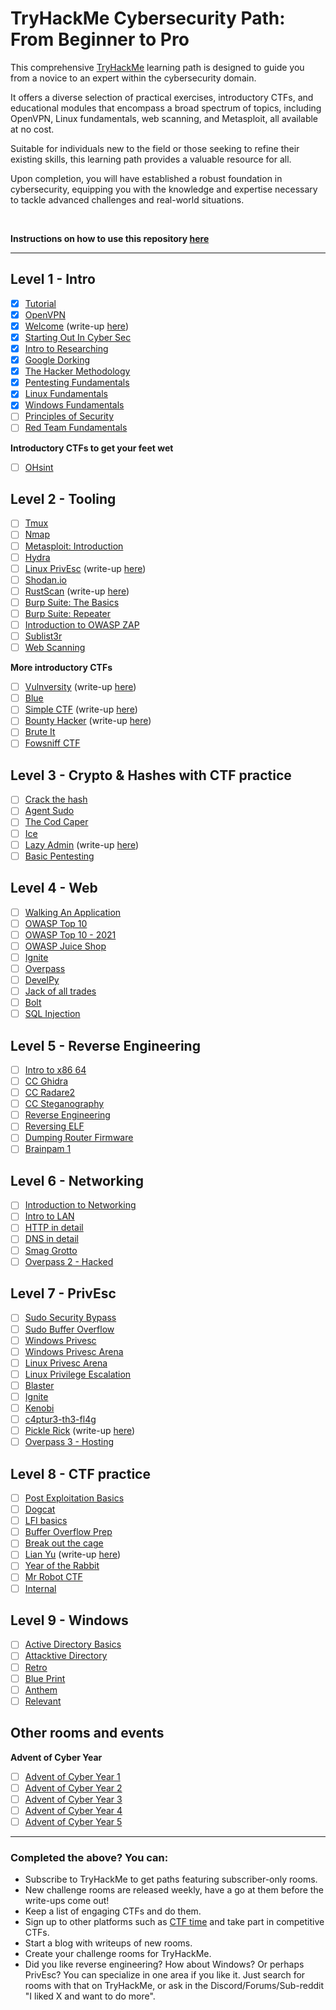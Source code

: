 # TryHackMe Cybersecurity Path: From Beginner to Pro

This comprehensive [TryHackMe](https://tryhackme.com) learning path is designed to guide you from a novice to an expert within the cybersecurity domain. 

It offers a diverse selection of practical exercises, introductory CTFs, and educational modules that encompass a broad spectrum of topics, including OpenVPN, Linux fundamentals, web scanning, and Metasploit, all available at no cost.

Suitable for individuals new to the field or those seeking to refine their existing skills, this learning path provides a valuable resource for all.

Upon completion, you will have established a robust foundation in cybersecurity, equipping you with the knowledge and expertise necessary to tackle advanced challenges and real-world situations.

<br>

**Instructions on how to use this repository [here](/INSTRUCTIONS.md)**

---

## Level 1 - Intro
- [X] [Tutorial](https://tryhackme.com/room/tutorial)
- [X] [OpenVPN](https://tryhackme.com/room/openvpn)
- [X] [Welcome](https://tryhackme.com/jr/welcome) (write-up [here](write-ups/level1/Welcome))
- [X] [Starting Out In Cyber Sec](https://tryhackme.com/room/startingoutincybersec)
- [X] [Intro to Researching](https://tryhackme.com/room/introtoresearch)
- [X] [Google Dorking](https://tryhackme.com/room/googledorking)
- [X] [The Hacker Methodology](https://tryhackme.com/room/hackermethodology)
- [X] [Pentesting Fundamentals](https://tryhackme.com/room/pentestingfundamentals)
- [X] [Linux Fundamentals](https://tryhackme.com/module/linux-fundamentals)
- [X] [Windows Fundamentals](https://tryhackme.com/module/windows-fundamentals)
- [ ] [Principles of Security](https://tryhackme.com/room/principlesofsecurity)
- [ ] [Red Team Fundamentals](https://tryhackme.com/room/redteamfundamentals)
<!--
- [ ] [Crash Course Pentesting](https://tryhackme.com/room/ccpentesting) / Private 
-->
**Introductory CTFs to get your feet wet**
- [ ] [OHsint](https://tryhackme.com/room/ohsint)

## Level 2 - Tooling
- [ ] [Tmux](https://tryhackme.com/room/rptmux)
- [ ] [Nmap](https://tryhackme.com/room/furthernmap)
- [ ] [Metasploit: Introduction](https://tryhackme.com/room/metasploitintro)
- [ ] [Hydra](https://tryhackme.com/room/hydra)
- [ ] [Linux PrivEsc](https://tryhackme.com/room/linuxprivesc) (write-up [here](write-ups/level2/Linux%20PrivEsc))
- [ ] [Shodan.io](https://tryhackme.com/room/shodan)
- [ ] [RustScan](https://tryhackme.com/room/rustscan) (write-up [here](write-ups/level2/RustScan))
- [ ] [Burp Suite: The Basics](https://tryhackme.com/room/burpsuitebasics)
- [ ] [Burp Suite: Repeater](https://tryhackme.com/room/burpsuiterepeater)
- [ ] [Introduction to OWASP ZAP](https://tryhackme.com/room/learnowaspzap)
- [ ] [Sublist3r](https://tryhackme.com/room/rpsublist3r) 
- [ ] [Web Scanning](https://tryhackme.com/room/rpwebscanning) 

**More introductory CTFs**
- [ ] [Vulnversity](https://tryhackme.com/room/vulnversity) (write-up [here](write-ups/level2/Vulnversity))
- [ ] [Blue](https://tryhackme.com/room/blue)
- [ ] [Simple CTF](https://tryhackme.com/room/easyctf) (write-up [here](write-ups/level2/Simple%20CTF))
- [ ] [Bounty Hacker](https://tryhackme.com/room/cowboyhacker) (write-up [here](write-ups/level2/Bounty%20Hacker))
- [ ] [Brute It](https://tryhackme.com/room/bruteit)
- [ ] [Fowsniff CTF](https://tryhackme.com/room/ctf)

## Level 3 - Crypto & Hashes with CTF practice
- [ ] [Crack the hash](https://tryhackme.com/room/crackthehash)
- [ ] [Agent Sudo](https://tryhackme.com/room/agentsudoctf)
- [ ] [The Cod Caper](https://tryhackme.com/room/thecodcaper)
- [ ] [Ice](https://tryhackme.com/room/ice)
- [ ] [Lazy Admin](https://tryhackme.com/room/lazyadmin) (write-up [here](write-ups/level3/Lazy%20Admin))
- [ ] [Basic Pentesting](https://tryhackme.com/room/basicpentestingjt)

## Level 4 - Web
- [ ] [Walking An Application](https://tryhackme.com/room/walkinganapplication)
- [ ] [OWASP Top 10](https://tryhackme.com/room/owasptop10)
- [ ] [OWASP Top 10 - 2021](https://tryhackme.com/room/owasptop102021)
- [ ] [OWASP Juice Shop](https://tryhackme.com/room/owaspjuiceshop)
- [ ] [Ignite](https://tryhackme.com/room/ignite)
- [ ] [Overpass](https://tryhackme.com/room/overpass)
- [ ] [DevelPy](https://tryhackme.com/room/bsidesgtdevelpy)
- [ ] [Jack of all trades](https://tryhackme.com/room/jackofalltrades)
- [ ] [Bolt](https://tryhackme.com/room/bolt)
- [ ] [SQL Injection](https://tryhackme.com/room/sqlinjectionlm)

## Level 5 - Reverse Engineering
- [ ] [Intro to x86 64](https://tryhackme.com/room/introtox8664)
- [ ] [CC Ghidra](https://tryhackme.com/room/ccghidra)
- [ ] [CC Radare2](https://tryhackme.com/room/ccradare2)
- [ ] [CC Steganography](https://tryhackme.com/room/ccstego)
- [ ] [Reverse Engineering](https://tryhackme.com/room/reverseengineering)
- [ ] [Reversing ELF](https://tryhackme.com/room/reverselfiles)
- [ ] [Dumping Router Firmware](https://tryhackme.com/room/rfirmware)
- [ ] [Brainpam 1](https://tryhackme.com/room/brainpan)

## Level 6 - Networking
- [ ] [Introduction to Networking](https://tryhackme.com/room/introtonetworking)
- [ ] [Intro to LAN](https://tryhackme.com/room/introtolan)
- [ ] [HTTP in detail](https://tryhackme.com/room/httpindetail)
- [ ] [DNS in detail](https://tryhackme.com/room/dnsindetail)
- [ ] [Smag Grotto](https://tryhackme.com/room/smaggrotto)
- [ ] [Overpass 2 - Hacked](https://tryhackme.com/room/overpass2hacked)

## Level 7 - PrivEsc
- [ ] [Sudo Security Bypass](https://tryhackme.com/room/sudovulnsbypass)
- [ ] [Sudo Buffer Overflow](https://tryhackme.com/room/sudovulnsbof)
- [ ] [Windows Privesc](https://tryhackme.com/room/windows10privesc)
- [ ] [Windows Privesc Arena](https://tryhackme.com/room/windowsprivescarena)
- [ ] [Linux Privesc Arena](https://tryhackme.com/room/linuxprivescarena)
- [ ] [Linux Privilege Escalation](https://tryhackme.com/room/linprivesc)
- [ ] [Blaster](https://tryhackme.com/room/blaster)
- [ ] [Ignite](https://tryhackme.com/room/ignite)
- [ ] [Kenobi](https://tryhackme.com/room/kenobi)
- [ ] [c4ptur3-th3-fl4g](https://tryhackme.com/room/c4ptur3th3fl4g)
- [ ] [Pickle Rick](https://tryhackme.com/room/picklerick) (write-up [here](write-ups/level7/Pickle%20Rick))
- [ ] [Overpass 3 - Hosting](https://tryhackme.com/room/overpass3hosting)

## Level 8 - CTF practice
- [ ] [Post Exploitation Basics](https://tryhackme.com/room/postexploit)
- [ ] [Dogcat](https://tryhackme.com/room/dogcat)
- [ ] [LFI basics](https://tryhackme.com/room/lfibasics)
- [ ] [Buffer Overflow Prep](https://tryhackme.com/room/bufferoverflowprep)
- [ ] [Break out the cage](https://tryhackme.com/room/breakoutthecage1)
- [ ] [Lian Yu](https://tryhackme.com/room/lianyu) (write-up [here](write-ups/level8/Lian%20Yu))
- [ ] [Year of the Rabbit](https://tryhackme.com/room/yearoftherabbit)
- [ ] [Mr Robot CTF](https://tryhackme.com/room/mrrobot)
- [ ] [Internal](https://tryhackme.com/room/internal)

## Level 9 - Windows
- [ ] [Active Directory Basics](https://tryhackme.com/room/winadbasics)
- [ ] [Attacktive Directory](https://tryhackme.com/room/attacktivedirectory)
- [ ] [Retro](https://tryhackme.com/room/retro)
- [ ] [Blue Print](https://tryhackme.com/room/blueprint)
- [ ] [Anthem](https://tryhackme.com/room/anthem)
- [ ] [Relevant](https://tryhackme.com/room/relevant)

## Other rooms and events

**Advent of Cyber Year**
- [ ] [Advent of Cyber Year 1](https://tryhackme.com/room/25daysofchristmas)
- [ ] [Advent of Cyber Year 2](https://tryhackme.com/room/adventofcyber2)
- [ ] [Advent of Cyber Year 3](https://tryhackme.com/room/adventofcyber3)
- [ ] [Advent of Cyber Year 4](https://tryhackme.com/room/adventofcyber4)
- [ ] [Advent of Cyber Year 5](https://tryhackme.com/room/adventofcyber2023)
---

### Completed the above? You can:
- Subscribe to TryHackMe to get paths featuring subscriber-only rooms.
- New challenge rooms are released weekly, have a go at them before the write-ups come out!
- Keep a list of engaging CTFs and do them.
- Sign up to other platforms such as [CTF time](https://ctftime.org/) and take part in competitive CTFs.
- Start a blog with writeups of new rooms.
- Create your challenge rooms for TryHackMe.
- Did you like reverse engineering? How about Windows? Or perhaps PrivEsc? You can specialize in one area if you like it. Just search for rooms with that on TryHackMe, or ask in the Discord/Forums/Sub-reddit "I liked X and want to do more".

